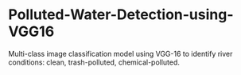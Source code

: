 # Polluted-Water-Detection-using-VGG16
Multi-class image classification model using VGG-16 to identify river conditions: clean, trash-polluted, chemical-polluted.
